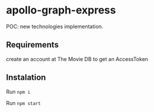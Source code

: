 # apollo-graph-express
POC: new technologies implementation.

## Requirements

create an account at The Movie DB to get an AccessToken

## Instalation

Run `npm i`

Run `npm start`

